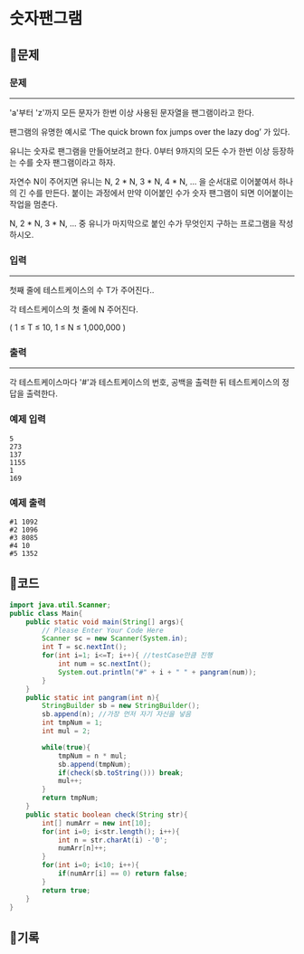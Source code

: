 # 숫자팬그램

## 📍문제

### **문제**

---

'a'부터 'z'까지 모든 문자가 한번 이상 사용된 문자열을 팬그램이라고 한다.

팬그램의 유명한 예시로 ‘The quick brown fox jumps over the lazy dog’ 가 있다.

유니는 숫자로 팬그램을 만들어보려고 한다. 0부터 9까지의 모든 수가 한번 이상 등장하는 수를 숫자 팬그램이라고 하자.

자연수 N이 주어지면 유니는 N, 2 * N, 3 * N, 4 * N, ... 을 순서대로 이어붙여서 하나의 긴 수를 만든다. 붙이는 과정에서 만약 이어붙인 수가 숫자 팬그램이 되면 이어붙이는 작업을 멈춘다.

N, 2 * N, 3 * N, ... 중 유니가 마지막으로 붙인 수가 무엇인지 구하는 프로그램을 작성하시오.

### **입력**

---

첫째 줄에 테스트케이스의 수 T가 주어진다..

각 테스트케이스의 첫 줄에 N 주어진다.

( 1 ≤ T ≤ 10, 1 ≤ N ≤ 1,000,000 )

### **출력**

---

각 테스트케이스마다 '#'과 테스트케이스의 번호, 공백을 출력한 뒤 테스트케이스의 정답을 출력한다.

### **예제 입력**

```
5
273
137
1155
1
169

```

### **예제 출력**

```
#1 1092
#2 1096
#3 8085
#4 10
#5 1352
```

## 📍코드

```java
import java.util.Scanner;
public class Main{
    public static void main(String[] args){
        // Please Enter Your Code Here
        Scanner sc = new Scanner(System.in);
        int T = sc.nextInt();
        for(int i=1; i<=T; i++){ //testCase만큼 진행
            int num = sc.nextInt();
            System.out.println("#" + i + " " + pangram(num));
        }
    }
    public static int pangram(int n){
        StringBuilder sb = new StringBuilder();
        sb.append(n); //가장 먼저 자기 자신을 넣음
        int tmpNum = 1;
        int mul = 2;

        while(true){
            tmpNum = n * mul;
            sb.append(tmpNum);
            if(check(sb.toString())) break;
            mul++;
        }
        return tmpNum;
    }
    public static boolean check(String str){
        int[] numArr = new int[10];
        for(int i=0; i<str.length(); i++){
            int n = str.charAt(i) -'0';
            numArr[n]++;
        }
        for(int i=0; i<10; i++){
            if(numArr[i] == 0) return false;
        }
        return true;
    }
}
```

## 📍기록

